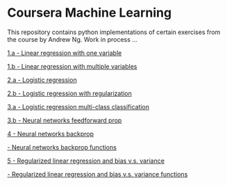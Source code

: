 # Coursera Machine Learning


This repository contains python implementations of certain exercises from the course by Andrew Ng. Work in process ...<P>


<A href='http://nbviewer.jupyter.org/github/sametmarasli/machine_learning_andrewng/blob/master/notebooks/1/linear_regression_with_one_variable.ipynb'>1.a - Linear regression with one variable</A><BR>

<A href='http://nbviewer.jupyter.org/github/sametmarasli/machine_learning_andrewng/blob/master/notebooks/1/linear_regression_with_multiple_variables.ipynb'>1.b - Linear regression with multiple variables</A><BR>

<A href='http://nbviewer.jupyter.org/github/sametmarasli/machine_learning_andrewng/blob/master/notebooks/2/Logistic_Regression.ipynb'>2.a - Logistic regression</A><BR>

<A href='http://nbviewer.jupyter.org/github/sametmarasli/machine_learning_andrewng/blob/master/notebooks/2/Logistic_Regression_with_Regularization.ipynb'>2.b - Logistic regression with regularization</A><BR>

<A href='http://nbviewer.jupyter.org/github/sametmarasli/machine_learning_andrewng/blob/master/notebooks/3/logistic _regression_multi-class_classification.ipynb'>3.a - Logistic regression multi-class classification</A><BR>

<A href='http://nbviewer.jupyter.org/github/sametmarasli/machine_learning_andrewng/blob/master/notebooks/3/neural_networks_feedforward_prop.ipynb'>3.b - Neural networks feedforward prop</A><BR>

<A href='http://nbviewer.jupyter.org/github/sametmarasli/machine_learning_andrewng/blob/master/notebooks/4/neural_networks_backprop.ipynb'>4 - Neural networks backprop</A><BR>
 
<A href='https://github.com/sametmarasli/machine_learning_andrewng/blob/master/notebooks/4/ex4_func.py'>	- Neural networks backprop functions</A><BR>

<A href='http://nbviewer.jupyter.org/github/sametmarasli/machine_learning_andrewng/blob/master/notebooks/5/Untitled.ipynb'>5 - Regularized linear regression and bias v.s. variance</A><BR>

<A href='https://github.com/sametmarasli/machine_learning_andrewng/blob/master/notebooks/5/ex5_func.py'>	- Regularized linear regression and bias v.s. variance functions</A><BR>
